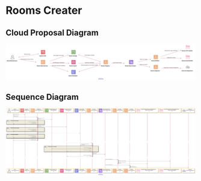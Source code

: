 # Rooms Creater

## Cloud Proposal Diagram

![Cloud Proposal Diagram](./create_room_cloud_workflow.svg)

## Sequence Diagram

![Cloud Proposal Diagram](./create_room_sequence_diagram.svg)

